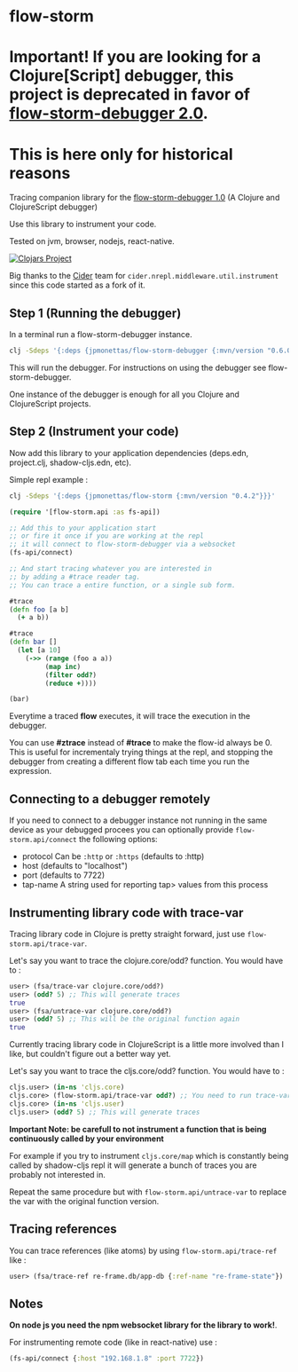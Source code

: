# flow-storm

# Important! If you are looking for a Clojure[Script] debugger, this project is deprecated in favor of [flow-storm-debugger 2.0](https://github.com/jpmonettas/flow-storm-debugger). 
# This is here only for historical reasons

Tracing companion library for the [flow-storm-debugger 1.0](https://github.com/jpmonettas/flow-storm-debugger/tree/v1-master) (A Clojure and ClojureScript debugger)

Use this library to instrument your code.

Tested on jvm, browser, nodejs, react-native.

[![Clojars Project](https://img.shields.io/clojars/v/jpmonettas/flow-storm.svg)](https://clojars.org/jpmonettas/flow-storm)

Big thanks to the [Cider](https://github.com/clojure-emacs/cider-nrepl) team for `cider.nrepl.middleware.util.instrument` since this code started as a fork of it.

## Step 1 (Running the debugger)

In a terminal run a flow-storm-debugger instance.

```bash
clj -Sdeps '{:deps {jpmonettas/flow-storm-debugger {:mvn/version "0.6.0"}}}' -m flow-storm-debugger.main
```

This will run the debugger. For instructions on using the debugger see flow-storm-debugger.

One instance of the debugger is enough for all you Clojure and ClojureScript projects.

## Step 2 (Instrument your code)

Now add this library to your application dependencies (deps.edn, project.clj, shadow-cljs.edn, etc).

Simple repl example :

```bash
clj -Sdeps '{:deps {jpmonettas/flow-storm {:mvn/version "0.4.2"}}}'
```

```clojure
(require '[flow-storm.api :as fs-api])

;; Add this to your application start
;; or fire it once if you are working at the repl
;; it will connect to flow-storm-debugger via a websocket
(fs-api/connect)

;; And start tracing whatever you are interested in
;; by adding a #trace reader tag.
;; You can trace a entire function, or a single sub form.

#trace
(defn foo [a b]
  (+ a b))

#trace
(defn bar []
  (let [a 10]
	(->> (range (foo a a))
		 (map inc)
		 (filter odd?)
		 (reduce +))))

(bar)
```

Everytime a traced **flow** executes, it will trace the execution in the debugger.

You can use **#ztrace** instead of **#trace** to make the flow-id always be 0. This is useful
for incrementaly trying things at the repl, and stopping the debugger from creating a different flow tab each time
you run the expression.

## Connecting to a debugger remotely

If you need to connect to a debugger instance not running in the same device as your debugged procees you can optionally provide
`flow-storm.api/connect` the following options:

- protocol Can be `:http` or `:https` (defaults to :http)
- host (defaults to "localhost")
- port (defaults to 7722)
- tap-name A string used for reporting tap> values from this process

## Instrumenting library code with trace-var

Tracing library code in Clojure is pretty straight forward, just use `flow-storm.api/trace-var`.

Let's say you want to trace the clojure.core/odd? function. You would have to :

```clojure
user> (fsa/trace-var clojure.core/odd?)
user> (odd? 5) ;; This will generate traces
true
user> (fsa/untrace-var clojure.core/odd?)
user> (odd? 5) ;; This will be the original function again
true

```

Currently tracing library code in ClojureScript is a little more involved than I like, but couldn't figure out a better way yet.

Let's say you want to trace the cljs.core/odd? function. You would have to :

```clojure
cljs.user> (in-ns 'cljs.core)
cljs.core> (flow-storm.api/trace-var odd?) ;; You need to run trace-var inside the namespace where the var you are trying to instrument is defined
cljs.core> (in-ns 'cljs.user)
cljs.user> (odd? 5) ;; This will generate traces
```

**Important Note: be carefull to not instrument a function that is being continuously called by your environment**

For example if you try to instrument `cljs.core/map` which is constantly being called by shadow-cljs repl it will generate a bunch of traces you are probably not interested in.

Repeat the same procedure but with `flow-storm.api/untrace-var` to replace the var with the original function version.

## Tracing references

You can trace references (like atoms) by using `flow-storm.api/trace-ref` like :

```clojure
user> (fsa/trace-ref re-frame.db/app-db {:ref-name "re-frame-state"})
```
## Notes

**On node js you need the npm websocket library for the library to work!**.

For instrumenting remote code (like in react-native) use :

```clojure
(fs-api/connect {:host "192.168.1.8" :port 7722})
```
